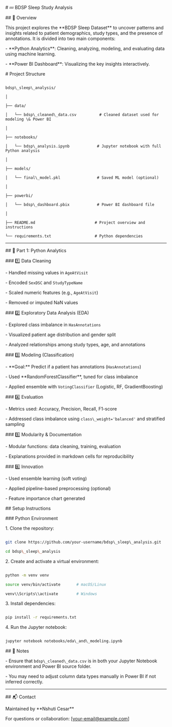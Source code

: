 \# 💤 BDSP Sleep Study Analysis



\## 📌 Overview

This project explores the \*\*BDSP Sleep Dataset\*\* to uncover patterns and insights related to patient demographics, study types, and the presence of annotations. It is divided into two main components:



\- \*\*Python Analytics\*\*: Cleaning, analyzing, modeling, and evaluating data using machine learning.

\- \*\*Power BI Dashboard\*\*: Visualizing the key insights interactively.







\# Project Structure



```

bdsp\_sleep\_analysis/

│

├── data/

│   └── bdsp\_cleaned\_data.csv          # Cleaned dataset used for modeling \& Power BI

│

├── notebooks/

│   └── bdsp\_analysis.ipynb            # Jupyter notebook with full Python analysis

│

├── models/

│   └── final\_model.pkl                # Saved ML model (optional)

│

├── powerbi/

│   └── bdsp\_dashboard.pbix            # Power BI dashboard file

│

├── README.md                          # Project overview and instructions

└── requirements.txt                   # Python dependencies

```



---



\## 🧪 Part 1: Python Analytics



\### 1️⃣ Data Cleaning

\- Handled missing values in `AgeAtVisit`

\- Encoded `SexDSC` and `StudyTypeName`

\- Scaled numeric features (e.g., `AgeAtVisit`)

\- Removed or imputed NaN values



\### 2️⃣ Exploratory Data Analysis (EDA)

\- Explored class imbalance in `HasAnnotations`

\- Visualized patient age distribution and gender split

\- Analyzed relationships among study types, age, and annotations



\### 3️⃣ Modeling (Classification)

\- \*\*Goal:\*\* Predict if a patient has annotations (`HasAnnotations`)

\- Used \*\*RandomForestClassifier\*\*, tuned for class imbalance

\- Applied ensemble with `VotingClassifier` (Logistic, RF, GradientBoosting)



\### 4️⃣ Evaluation

\- Metrics used: Accuracy, Precision, Recall, F1-score

\- Addressed class imbalance using `class\_weight='balanced'` and stratified sampling



\### 5️⃣ Modularity \& Documentation

\- Modular functions: data cleaning, training, evaluation

\- Explanations provided in markdown cells for reproducibility



\### 6️⃣ Innovation

\- Used ensemble learning (soft voting)

\- Applied pipeline-based preprocessing (optional)

\- Feature importance chart generated







\##  Setup Instructions



\### Python Environment



1\. Clone the repository:

```bash

git clone https://github.com/your-username/bdsp\_sleep\_analysis.git

cd bdsp\_sleep\_analysis

```



2\. Create and activate a virtual environment:

```bash

python -m venv venv

source venv/bin/activate       # macOS/Linux

venv\\Scripts\\activate        # Windows

```



3\. Install dependencies:

```bash

pip install -r requirements.txt

```



4\. Run the Jupyter notebook:

```bash

jupyter notebook notebooks/eda\_and\_modeling.ipynb

```





\## 📌 Notes



\- Ensure that `bdsp\_cleaned\_data.csv` is in both your Jupyter Notebook environment and Power BI source folder.

\- You may need to adjust column data types manually in Power BI if not inferred correctly.



---



\## 📬 Contact



Maintained by \*\*Nshuti Cesar\*\*  

For questions or collaboration: \[your-email@example.com]

